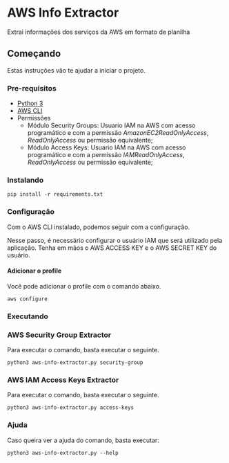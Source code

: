 # AWS Info Extractor

Extrai informações dos serviços da AWS em formato de planilha

## Começando

Estas instruções vão te ajudar a iniciar o projeto.

### Pre-requisitos

- [Python 3](https://www.python.org/downloads/)
- [AWS CLI](https://docs.aws.amazon.com/cli/latest/userguide/install-cliv2.html)
- Permissões
    - Módulo Security Groups:
        Usuario IAM na AWS com acesso programático e com a permissão *AmazonEC2ReadOnlyAccess*, *ReadOnlyAccess* ou permissão equivalente;
    - Módulo Access Keys:
        Usuario IAM na AWS com acesso programático e com a permissão *IAMReadOnlyAccess*, *ReadOnlyAccess* ou permissão equivalente;

### Instalando

```
pip install -r requirements.txt
```

### Configuração
Com o AWS CLI instalado, podemos seguir com a configuração.

Nesse passo, é necessário configurar o usuário IAM que será utilizado pela aplicação.
Tenha em mãos o AWS ACCESS KEY e o AWS SECRET KEY do usuário.

#### Adicionar o profile

Você pode adicionar o profile com o comando abaixo.

```
aws configure
```

### Executando

### AWS Security Group Extractor

Para executar o comando, basta executar o seguinte.
```
python3 aws-info-extractor.py security-group
```

### AWS IAM Access Keys Extractor

Para executar o comando, basta executar o seguinte.
```
python3 aws-info-extractor.py access-keys
```

### Ajuda

Caso queira ver a ajuda do comando, basta executar:
```
python3 aws-info-extractor.py --help
```
